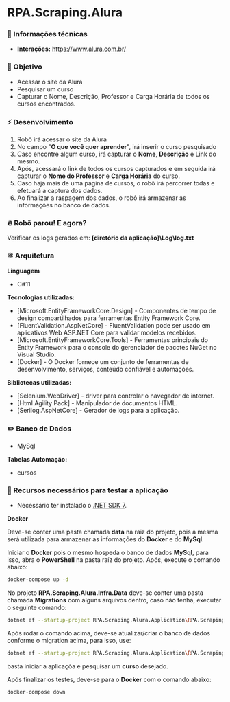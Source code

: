 # RPA.Scraping.Alura

### :pencil: Informações técnicas 
* **Interações:** https://www.alura.com.br/

### :dart: Objetivo
- Acessar o site da Alura
- Pesquisar um curso
- Capturar o Nome, Descrição, Professor e Carga Horária de todos os cursos encontrados.

### :zap: Desenvolvimento
1. Robô irá acessar o site da Alura
1. No campo "**O que você quer aprender**", irá inserir o curso pesquisado
1. Caso encontre algum curso, irá capturar o **Nome**, **Descrição** e Link do mesmo.
1. Após, acessará o link de todos os cursos capturados e em seguida irá capturar o **Nome do Professor** e **Carga Horária** do curso.
1. Caso haja mais de uma página de cursos, o robô irá percorrer todas e efetuará a captura dos dados.
1. Ao finalizar a raspagem dos dados, o robô irá armazenar as informações no banco de dados. 

### :fire: Robô parou! E agora?
Verificar os logs gerados em: **[diretório da aplicação]\Log\log.txt**



### ⚛️ **Arquitetura**
**Linguagem**
- C#11

**Tecnologias utilizadas:**
- [Microsoft.EntityFrameworkCore.Design] - Componentes de tempo de design compartilhados para ferramentas Entity Framework Core.
- [FluentValidation.AspNetCore] - FluentValidation pode ser usado em aplicativos Web ASP.NET Core para validar modelos recebidos.
- [Microsoft.EntityFrameworkCore.Tools] - Ferramentas principais do Entity Framework para o console do gerenciador de pacotes NuGet no Visual Studio.
- [Docker] - O Docker fornece um conjunto de ferramentas de desenvolvimento, serviços, conteúdo confiável e automações.

**Bibliotecas utilizadas:**
- [Selenium.WebDriver] - driver para controlar o navegador de internet.
- [Html Agility Pack] - Manipulador de documentos HTML.
- [Serilog.AspNetCore] - Gerador de logs para a aplicação.

### ✏️ **Banco de Dados**
- MySql

**Tabelas Automação:**
- cursos

### :green_book: Recursos necessários para testar a aplicação
- Necessário ter instalado o [.NET SDK 7](https://dotnet.microsoft.com/pt-br/download/dotnet/thank-you/sdk-7.0.403-windows-x64-installer).

**Docker**

Deve-se conter uma pasta chamada **data** na raiz do projeto, pois a mesma será utilizada para armazenar as informações do **Docker** e do **MySql**.

Iniciar o **Docker** pois o mesmo hospeda o banco de dados **MySql**, para isso, abra o **PowerShell** na pasta raíz do projeto. Após, execute o comando abaixo:
```sh
docker-compose up -d
```
No projeto **RPA.Scraping.Alura.Infra.Data** deve-se conter uma pasta chamada **Migrations** com alguns arquivos dentro, caso não tenha, executar o seguinte comando:

```sh
dotnet ef --startup-project RPA.Scraping.Alura.Application\RPA.Scraping.Alura.Application.csproj --project RPA.Scraping.Alura.Infra.Data\RPA.Scraping.Alura.Infra.Data.csproj migrations add Initial_Migration
```
Após rodar o comando acima, deve-se atualizar/criar o banco de dados conforme o migration acima, para isso, use:
```sh
dotnet ef --startup-project RPA.Scraping.Alura.Application\RPA.Scraping.Alura.Application.csproj --project RPA.Scraping.Alura.Infra.Data\RPA.Scraping.Alura.Infra.Data.csproj database update
```

basta iniciar a aplicaçõa e pesquisar um **curso** desejado.

Após finalizar os testes, deve-se para o **Docker** com o comando abaixo:
```sh
docker-compose down
```

